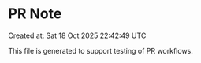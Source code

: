 # PR Note

Created at: Sat 18 Oct 2025 22:42:49 UTC

This file is generated to support testing of PR workflows.
